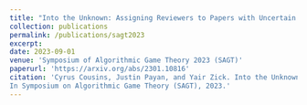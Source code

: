 ```yaml
---
title: "Into the Unknown: Assigning Reviewers to Papers with Uncertain Affinities"
collection: publications
permalink: /publications/sagt2023
excerpt: 
date: 2023-09-01
venue: 'Symposium of Algorithmic Game Theory 2023 (SAGT)'
paperurl: 'https://arxiv.org/abs/2301.10816'
citation: 'Cyrus Cousins, Justin Payan, and Yair Zick. Into the Unknown: Assigning Reviewers to Papers with Uncertain Affinities.
In Symposium on Algorithmic Game Theory (SAGT), 2023.'
---
```

